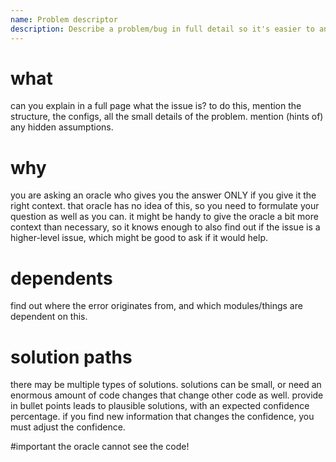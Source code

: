 ```yaml
---
name: Problem descriptor
description: Describe a problem/bug in full detail so it's easier to analyze.
--- 
```

 
 # what
 can you explain in a full page what the issue is? to do this, mention the structure, the configs, all the small details of the problem. mention (hints of) any hidden assumptions.
 
 # why
 you are asking an oracle who gives you the answer ONLY if you give it the right context. that oracle has no idea of this, so you need to formulate your question as well as you can. it might be handy to give the oracle a bit more context than necessary, so it knows enough to also find out if the issue is a higher-level issue, which might be good to ask if it would help.
 
 # dependents
 find out where the error originates from, and which modules/things are dependent on this.
 
 # solution paths
 there may be multiple types of solutions. solutions can be small, or need an enormous amount of code changes that change other code as well.
 provide in bullet points leads to plausible solutions, with an expected confidence percentage. if you find new information that changes the confidence, you must adjust the confidence.
 
 
#important
the oracle cannot see the code!
  
  